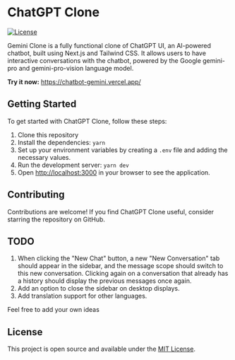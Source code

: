 # ChatGPT Clone

[![License](https://img.shields.io/badge/license-MIT-blue.svg)](https://opensource.org/licenses/MIT)

Gemini Clone is a fully functional clone of ChatGPT UI, an AI-powered chatbot, built using Next.js and Tailwind CSS. It allows users to have interactive conversations with the chatbot, powered by the Google gemini-pro and gemini-pro-vision language model.

**Try it now:** https://chatbot-gemini.vercel.app/

## Getting Started

To get started with ChatGPT Clone, follow these steps:

1. Clone this repository
2. Install the dependencies: `yarn`
3. Set up your environment variables by creating a `.env` file and adding the necessary values.
4. Run the development server: `yarn dev`
5. Open [http://localhost:3000](http://localhost:3000) in your browser to see the application.

## Contributing

Contributions are welcome! If you find ChatGPT Clone useful, consider starring the repository on GitHub.

## TODO

1. When clicking the "New Chat" button, a new "New Conversation" tab should appear in the sidebar, and the message scope should switch to this new conversation. Clicking again on a conversation that already has a history should display the previous messages once again.
2. Add an option to close the sidebar on desktop displays.
3. Add translation support for other languages.

Feel free to add your own ideas

## License

This project is open source and available under the [MIT License](https://opensource.org/licenses/MIT).
